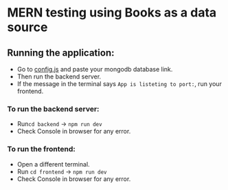 # MERN testing using Books as a data source

## Running the application:

- Go to [config.js](backend/config.js) and paste your mongodb database link.
- Then run the backend server.
- If the message in the terminal says `App is listeting to port:`, run your frontend.

### To run the backend server:

- Run`cd backend` -> `npm run dev`
- Check Console in browser for any error.

### To run the frontend:

- Open a different terminal.
- Run `cd frontend` -> `npm run dev`
- Check Console in browser for any error.
